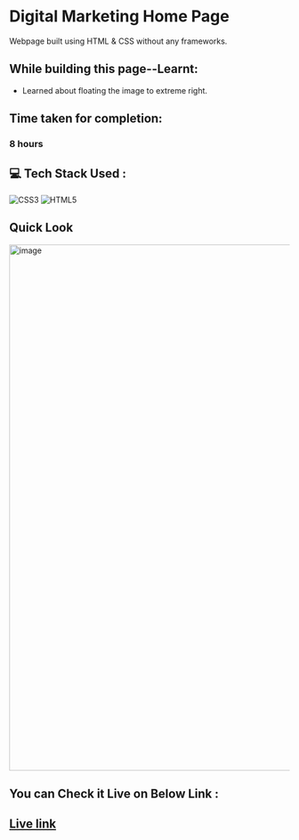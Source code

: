 # Digital Marketing Home Page
Webpage built using HTML &amp; CSS without any frameworks.

## While building this page--Learnt:
- Learned about floating the image to extreme right.

## Time taken for completion:
### 8 hours

## 💻 Tech Stack Used :

![CSS3](https://img.shields.io/badge/css3-%231572B6.svg?style=for-the-badge&logo=css3&logoColor=white) ![HTML5](https://img.shields.io/badge/html5-%23E34F26.svg?style=for-the-badge&logo=html5&logoColor=white)

## Quick Look
<img width="945" alt="image" src="https://user-images.githubusercontent.com/47134730/185761391-94ae2d67-f5ca-4bd7-89a3-515a1e704308.png">

## You can Check it Live on Below Link :
## [Live link](https://630127f461347774e7c389b7--digitalmarketing-home-p4.netlify.app/)
